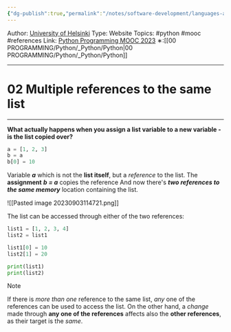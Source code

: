 ```yaml
---
{"dg-publish":true,"permalink":"/notes/software-development/languages-and-frameworks/python/0-python-programming-mooc/introduction/part-5/02-references/02-multiple-references-to-the-same-list/","created":"2025-07-13T15:25:01.141+08:00"}
---
```


Author: [University of Helsinki](https://programming-23.mooc.fi/)
Type: Website
Topics: #python #mooc #references 
Link: [Python Programming MOOC 2023](https://programming-23.mooc.fi/)
∗:[[00 PROGRAMMING/Python/_Python/Python\|00 PROGRAMMING/Python/_Python/Python]] 

---
# 02 Multiple references to the same list

--- 
__What actually happens when you assign a list variable to a new variable - is the list copied over?__

```python
a = [1, 2, 3]
b = a
b[0] = 10
```

Variable ___a___ which is not the __list itself__, but a _reference_ to the list.
The __assignment__ ___b = a___ copies the reference
And now there's ___two references to the same memory___ location containing the list.

![[Pasted image 20230903114721.png]]

The list can be accessed through either of the two references:
```python
list1 = [1, 2, 3, 4]
list2 = list1

list1[0] = 10
list2[1] = 20

print(list1)
print(list2)
```

> [!NOTE]
> If there is _more than one_ reference to the same list, _any_ one of the references can be used to access the list. 
> On the other hand, a _change_ made through __any one of the references__ affects also the __other references__, as their target is the _same_.

